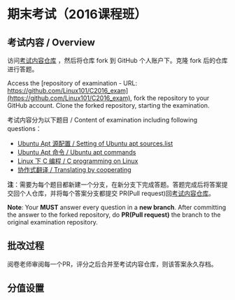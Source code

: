 # 期末考试（2016课程班）

## 考试内容 / Overview
访问[考试内容仓库](https://github.com/Linux101/C2016_exam)
，然后将仓库 fork 到 GitHub 个人账户下。克隆 fork 后的仓库进行答题。

Access the [repository of examination - URL: https://github.com/Linux101/C2016_exam](https://github.com/Linux101/C2016_exam), fork the repository to your GitHub account. Clone the forked repository, starting the examination.

考试内容分为以下题目 / Content of examination including following questions：
+ [Ubuntu Apt 源配置 / Setting of Ubuntu apt sources.list ](Question/Q1_Linux_Apt_Sources/README.md)
+ [Ubuntu Apt 命令 / Ubuntu apt commands  ](Question/Q2_Linux_Apt_Commands/README.md)
+ [Linux 下 C 编程 / C programming on Linux](Question/Q3_Linux_C/README.md)
+ [协作式翻译 / Translating by cooperating ](Question/Q4_GitHub_Workflow/README.md)

**注**：需要为每个题目都新建一个分支，在新分支下完成答题。答题完成后将答案提交回个人仓库，并将每个答案分支都提交 PR(Pull request)回[考试内容仓库](https://github.com/Linux101/C2016_exam)。

**Note**: Your **MUST** answer every question in a **new branch**. After committing the answer to the forked repository, do **PR(Pull request)** the branch to the original examination repository.

## 批改过程
阅卷老师审阅每一个PR，评分之后合并至考试内容仓库，则该答案永久存档。

## 分值设置
